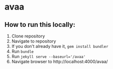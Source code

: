 # avaa

## How to run this locally:

1. Clone repository
2. Navigate to repository
3. If you don't already have it, `gem install bundler`
4. Run `bundle`
5. Run `jekyll serve --baseurl='/avaa'`
6. Navigate browser to http://localhost:4000/avaa/
